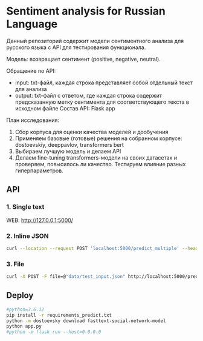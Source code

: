 # Sentiment analysis for Russian Language

Данный репозиторий содержит модели сентиментного анализа для русского языка c API для тестирования функционала.

Модель: возвращает сентимент (positive, negative, neutral).

Обращение по API:
- input: txt-файл, каждая строка представляет собой отдельный текст для анализа
- output: txt-файл с ответом, где каждая строка содержит предсказанную метку сентимента для соответствующего текста в исходном файле
Состав API: Flask app

План исследования:

1. Сбор корпуса для оценки качества моделей и дообучения
2. Применяем базовые (готовые) решения на собранном корпусе: dostoevskiy, deeppavlov, transformers bert
3. Выбираем лучшую модель и делаем API
4. Делаем fine-tuning transformers-модели на своих датасетах и проверяем, повысилось ли качество. Тестируем влияние разных гиперпараметров.

## API
### 1. Single text
WEB: http://127.0.0.1:5000/
### 2. Inline JSON
```bash
curl --location --request POST 'localhost:5000/predict_multiple' --header 'Content-Type: application/json' --data-raw '[{"text": "Привет"}, {"text": "Все очень плохо"}]'
```

### 3. File
```bash
curl -X POST -F file=@"data/test_input.json" http://localhost:5000/predict_file
```

## Deploy
```bash
#python=3.6.12
pip install -r requirements_predict.txt
python -m dostoevsky download fasttext-social-network-model
python app.py
#python -m flask run --host=0.0.0.0
```